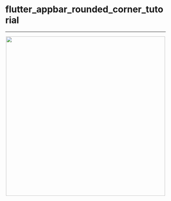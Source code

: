 # flutter_appbar_rounded_corner_tutorial
---
<p align="center">
      <img width="500" src="https://user-images.githubusercontent.com/51033703/228900002-0f014492-812e-4864-b9ff-2fc64e339af5.png">
 </p>
